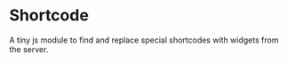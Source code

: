 Shortcode
=========

A tiny js module to find and replace special shortcodes with widgets from the server.
